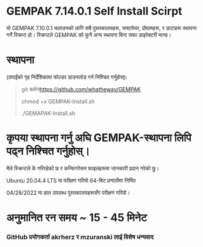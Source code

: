 # GEMPAK 7.14.0.1 Self Install Scirpt

यो GEMPAK 7.10.0.1 चलाउनको लागि सबै पुस्तकालयहरू, सफ्टवेयर, प्रोग्रामहरू, र डाटाहरू स्थापना गर्ने स्क्रिप्ट हो। स्क्रिप्टले GEMPAK को कुनै अन्य स्थापना बिना सफा डाइरेक्टरी मान्छ।

# स्थापना

(तपाईंको गृह निर्देशिकामा फोल्डर डाउनलोड गर्न निश्चित गर्नुहोस्):

> git क्लोन<https://github.com/whatheway/GEMPAK>
>
> chmod +x GEMPAK-Install.sh
>
> ./GEMAPAK-Install.sh

# कृपया स्थापना गर्नु अघि GEMPAK-स्थापना लिपि पढ्न निश्चित गर्नुहोस्।

मैले स्क्रिप्टले के गरिरहेको छ र कन्फिगरेसन फाइलहरूमा जानकारी प्रदान गरेको छु।

Ubuntu 20.04.4 LTS मा परीक्षण गरियो
64-बिट प्रणालीमा निर्मित

04/28/2022 मा हाल उपलब्ध पुस्तकालयहरूसँग परीक्षण गरियो।

# अनुमानित रन समय ~ 15 - 45 मिनेट

### GitHub प्रयोगकर्ता akrherz र mzuranski लाई विशेष धन्यवाद
